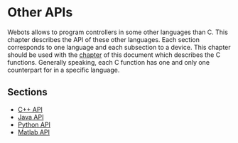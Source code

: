 # Other APIs

Webots allows to program controllers in some other languages than C. This
chapter describes the API of these other languages. Each section corresponds to
one language and each subsection to a device. This chapter should be used with
the [chapter](nodes-and-api-functions.md) of this document which describes the C
functions. Generally speaking, each C function has one and only one counterpart
for in a specific language.

## Sections
- [C++ API](cpp-api.md)
- [Java API](java-api.md)
- [Python API](python-api.md)
- [Matlab API](matlab-api.md)
